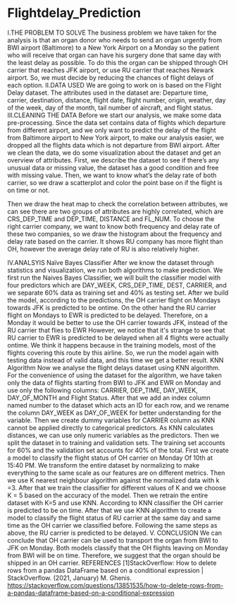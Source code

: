 # Flightdelay_Prediction

I.THE PROBLEM TO SOLVE
The business problem we have taken for the analysis is that an organ donor who needs to send an organ urgently from BWI airport (Baltimore) to a New York Airport on a Monday so the patient who will receive that organ can have his surgery done that same day with the least delay as possible. To do this the organ can be shipped through OH carrier that reaches JFK airport, or use RU carrier that reaches Newark airport. So, we must decide by reducing the chances of flight delays of each option.
II.DATA USED
We are going to work on is based on the Flight Delay dataset. The attributes used in the dataset are:
Departure time, carrier, destination, distance, flight date, flight number, origin, weather, day of the week, day of the month, tail number of aircraft, and flight status.
III.CLEANING THE DATA
Before we start our analysis, we make some data pre-processing. Since the data set contains data of flights which departure from different airport, and we only want to predict the delay of the flight from Baltimore airport to New York airport, to make our analysis easier, we dropped all the flights data which is not departure from BWI airport.
After we clean the data, we do some visualization about the dataset and get an overview of attributes. First, we describe the dataset to see if there’s any unusual data or missing value, the dataset has a good condition and free with missing value.
Then, we want to know what’s the delay rate of both carrier, so we draw a scatterplot and color the point base on if the flight is on time or not. 

Then we draw the heat map to check the correlation between attributes, we can see there are two groups of attributes are highly correlated, which are CRS_DEP_TIME and DEP_TIME, DISTANCE and FL_NUM.
To choose the right carrier company, we want to know both frequency and delay rate of these two companies, so we draw the histogram about the frequency and delay rate based on the carrier. It shows RU company has more flight than OH, however the average delay rate of RU is also relatively higher.

IV.ANALSYIS
Naïve Bayes Classifier
After we know the dataset through statistics and visualization, we run both algorithms to make prediction. We first run the Naives Bayes Classifier, we will built the classifier model with four predictors which are DAY_WEEK, CRS_DEP_TIME, DEST, CARRIER, and we separate 60% data as training set and 40% as testing set. After we build the model, according to the predictions, the OH carrier flight on Mondays towards JFK is predicted to be ontime. On the other hand the RU carrier flight on Mondays to EWR is predicted to be delayed. Therefore, on a Monday it would be better to use the OH carrier towards JFK, instead of the RU carrier that flies to EWR
However, we notice that it's strange to see that RU carrier to EWR is predicted to be delayed when all 4 flights were actually ontime. We think it happens because in the training models, most of the flights covering this route by this airline. So, we run the model again with testing data instead of valid data, and this time we get a better result.
KNN Algorithm
Now we analyse the flight delays dataset using KNN algorithm. For the convenience of using the dataset for the algorithm, we have taken only the data of flights starting from BWI to JFK and EWR on Monday and use only the following columns: CARRIER, DEP_TIME, DAY_WEEK, DAY_OF_MONTH and Flight Status. After that we add an index column named number to the dataset which acts an ID for each row, and we rename the column DAY_WEEK as DAY_OF_WEEK for better understanding for the variable. Then we create dummy variables for CARRIER column as KNN cannot be applied directly to categorical predictors. As KNN calculates distances, we can use only numeric variables as the predictors.
Then we split the dataset in to training and validation sets. The training set accounts for 60% and the validation set accounts for 40% of the total. First we create a model to classify the flight status of OH carrier on Monday Of 10th at 15:40 PM. We transform the entire dataset by normalizing to make everything to the same scale as our features are on different metrics. Then we use K nearest neighbour algorithm against the normalized data with k =3. After that we train the classifier for different values of K and we choose K = 5 based on the accuracy of the model. Then we retrain the entire dataset with K=5 and use KNN. According to KNN classifier the OH carrier is predicted to be on time.
After that we use KNN algorithm to create a model to classify the flight status of RU carrier at the same day and same time as the OH carrier we classified before. Following the same steps as above, the RU carrier is predicted to be delayed.
V. CONCLUSION
We can conclude that OH carrier can be used to transport the organ from BWI to JFK on Monday. Both models classify that the OH flights leaving on Monday from BWI will be on time. Therefore, we suggest that the organ should be shipped in an OH carrier.
REFERENCES
[1]StackOverflow: How to delete rows from a pandas DataFrame based on a conditional expression | StackOverflow. (2021, January) M. Ghenis. https://stackoverflow.com/questions/13851535/how-to-delete-rows-from-a-pandas-dataframe-based-on-a-conditional-expression
